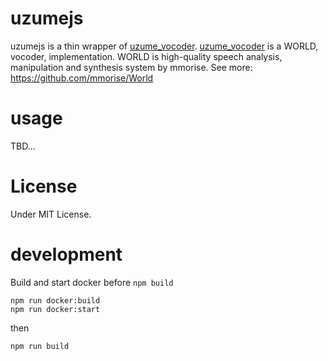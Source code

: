 # uzumejs

uzumejs is a thin wrapper of [uzume_vocoder](https://github.com/haruneko/uzume_vocoder).
[uzume_vocoder](https://github.com/haruneko/uzume_vocoder) is a WORLD, vocoder, implementation.
WORLD is high-quality speech analysis, manipulation and synthesis system by mmorise. See more: https://github.com/mmorise/World

# usage

TBD...



# License

Under MIT License.

# development

Build and start docker before `npm build`

```
npm run docker:build
npm run docker:start
```

then
```
npm run build
```
